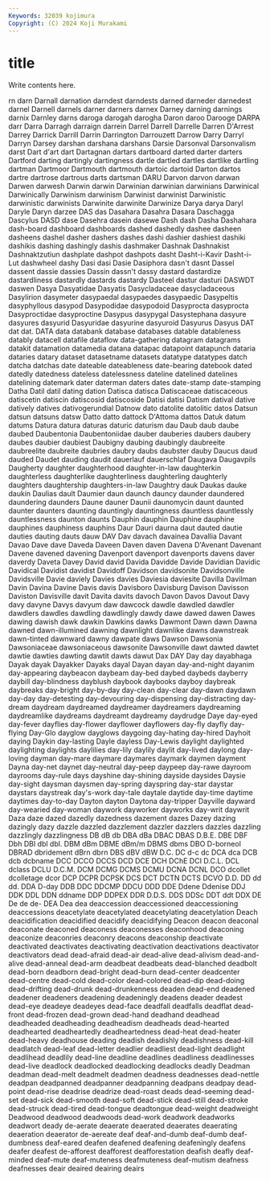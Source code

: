 ```yaml
---
Keywords: 32039 kojimura
Copyright: (C) 2024 Koji Murakami
---
```


# title

Write contents here.



rn darn Darnall darnation darndest darndests darned darneder darnedest
darnel Darnell darnels darner darners darnex Darney darning darnings darnix
Darnley darns daroga darogah darogha Daron daroo Darooge DARPA darr
Darra Darragh darraign darrein Darrel Darrell Darrelle Darren D'Arrest Darrey
Darrick Darrill Darrin Darrington Darrouzett Darrow Darry Darryl Darryn Darsey
darshan darshana darshans Darsie Darsonval Darsonvalism darst Dart d'art dart
Dartagnan dartars dartboard darted darter darters Dartford darting dartingly dartingness
dartle dartled dartles dartlike dartling dartman Dartmoor Dartmouth dartmouth dartoic
dartoid Darton dartos dartre dartrose dartrous darts dartsman DARU Darvon
darvon darwan Darwen darwesh Darwin darwin Darwinian darwinian darwinians Darwinical
Darwinically Darwinism darwinism Darwinist darwinist Darwinistic darwinistic darwinists Darwinite darwinite
Darwinize Darya darya Daryl Daryle Daryn darzee DAS das Dasahara
Dasahra Dasara Daschagga Dascylus DASD dase Dasehra dasein dasewe Dash
dash Dasha Dashahara dash-board dashboard dashboards dashed dashedly dashee dasheen
dasheens dashel dasher dashers dashes dashi dashier dashiest dashiki dashikis
dashing dashingly dashis dashmaker Dashnak Dashnakist Dashnaktzutiun dashplate dashpot dashpots
dasht Dasht-i-Kavir Dasht-i-Lut dashwheel dashy Dasi dasi Dasie Dasiphora dasn't
dasnt Dassel dassent dassie dassies Dassin dassn't dassy dastard dastardize
dastardliness dastardly dastards dastardy Dasteel dastur dasturi DASWDT daswen Dasya
Dasyatidae Dasyatis Dasycladaceae dasycladaceous Dasylirion dasymeter dasypaedal dasypaedes dasypaedic Dasypeltis
dasyphyllous dasypod Dasypodidae dasypodoid Dasyprocta dasyprocta Dasyproctidae dasyproctine Dasypus dasypygal
Dasystephana dasyure dasyures dasyurid Dasyuridae dasyurine dasyuroid Dasyurus Dasyus DAT
dat dat. DATA data databank database databases datable datableness datably
datacell datafile dataflow data-gathering datagram datagrams datakit datamation datamedia datana
datapac datapoint datapunch dataria dataries datary dataset datasetname datasets datatype
datatypes datch datcha datchas date dateable dateableness date-bearing datebook dated
datedly datedness dateless datelessness dateline datelined datelines datelining datemark dater
daterman daters dates date-stamp date-stamping Datha Datil datil dating dation
Datisca datisca Datiscaceae datiscaceous datiscetin datiscin datiscosid datiscoside Datisi datisi
Datism datival dative datively datives dativogerundial Datnow dato datolite datolitic
datos Datsun datsun datsuns datsw Datto datto dattock D'Attoma dattos
Datuk datum datums Datura datura daturas daturic daturism dau Daub
daub daube daubed Daubentonia Daubentoniidae dauber dauberies daubers daubery daubes
daubier daubiest Daubigny daubing daubingly daubreeite daubreelite daubreite daubries daubry
daubs daubster dauby Daucus daud dauded Daudet dauding daudit dauerlauf
dauerschlaf Daugava Daugavpils Daugherty daughter daughterhood daughter-in-law daughterkin daughterless daughterlike
daughterliness daughterling daughterly daughters daughtership daughters-in-law Daughtry dauk Daukas dauke
daukin Daulias dault Daumier daun daunch dauncy daunder daundered daundering
daunders Daune dauner Daunii daunomycin daunt daunted daunter daunters daunting
dauntingly dauntingness dauntless dauntlessly dauntlessness daunton daunts Dauphin dauphin Dauphine
dauphine dauphines dauphiness dauphins Daur Dauri daurna daut dauted dautie
dauties dauting dauts dauw DAV Dav davach davainea Davallia Davant
Davao Dave dave Daveda Daveen Daven daven Davena D'Avenant Davenant
Davene davened davening Davenport davenport davenports davens daver daverdy Daveta
Davey David david Davida Davidde Davide Davidian Davidic Davidical Davidist
davidist Davidoff Davidson davidsonite Davidsonville Davidsville Davie daviely Davies davies
Daviesia daviesite Davilla Davilman Davin Davina Davine Davis davis Davisboro
Davisburg Davison Davisson Daviston Davisville davit Davita davits davoch Davon
Davos Davout Davy davy davyne Davys davyum daw dawcock dawdle
dawdled dawdler dawdlers dawdles dawdling dawdlingly dawdy dawe dawed dawen
Dawes dawing dawish dawk dawkin Dawkins dawks Dawmont Dawn dawn
Dawna dawned dawn-illumined dawning dawnlight dawnlike dawns dawnstreak dawn-tinted dawnward
dawny dawpate daws Dawson Dawsonia Dawsoniaceae dawsoniaceous dawsonite Dawsonville dawt
dawted dawtet dawtie dawties dawting dawtit dawts dawut Dax DAY
Day day dayabhaga Dayak dayak Dayakker Dayaks dayal Dayan dayan
day-and-night dayanim day-appearing daybeacon daybeam day-bed daybed daybeds dayberry daybill
day-blindness dayblush daybook daybooks dayboy daybreak daybreaks day-bright day-by-day day-clean
day-clear day-dawn daydawn day-day day-detesting day-devouring day-dispensing day-distracting day-dream daydream
daydreamed daydreamer daydreamers daydreaming daydreamlike daydreams daydreamt daydreamy daydrudge Daye
day-eyed day-fever dayflies day-flower dayflower dayflowers day-fly dayfly day-flying Day-Glo
dayglow dayglows daygoing day-hating day-hired Dayhoit daying Daykin day-lasting Dayle
dayless Day-Lewis daylight daylighted daylighting daylights daylilies day-lily daylily daylit
day-lived daylong day-loving dayman day-mare daymare daymares daymark daymen dayment
Dayna day-net daynet day-neutral day-peep daypeep day-rawe dayroom dayrooms day-rule
days dayshine day-shining dayside daysides Daysie day-sight daysman daysmen day-spring
dayspring day-star daystar daystars daystreak day's-work day-tale daytale daytide day-time
daytime daytimes day-to-day Dayton dayton Daytona day-tripper Dayville dayward day-wearied
day-woman daywork dayworker dayworks day-writ daywrit Daza daze dazed dazedly
dazedness dazement dazes Dazey dazing dazingly dazy dazzle dazzled dazzlement
dazzler dazzlers dazzles dazzling dazzlingly dazzlingness DB dB db DBA
dBa DBAC DBAS D.B.E. DBE DBF Dbh DBI dbl dbl.
DBM dBm DBME dBm/m DBMS dbms DBO D-borneol DBRAD dbridement
dBrn dbrn DBS dBV dBW D.C. DC d-c dc DCA
dca DCB dcb dcbname DCC DCCO DCCS DCD DCE DCH
DChE DCI D.C.L. DCL dclass DCLU D.C.M. DCM DCMG DCMS
DCMU DCNA DCNL DCO dcollet dcolletage dcor DCP DCPR DCPSK
DCS DCT DCTN DCTS DCVO D.D. DD dd dd. DDA
D-day DDB DDC DDCMP DDCU DDD DDE Ddene Ddenise DDJ
DDK DDL DDN ddname DDP DDPEX DDR D.D.S. DDS DDSc
DDT ddt DDX DE De de de- DEA Dea dea
deaccession deaccessioned deaccessioning deaccessions deacetylate deacetylated deacetylating deacetylation Deach deacidification
deacidified deacidify deacidifying Deacon deacon deaconal deaconate deaconed deaconess deaconesses
deaconhood deaconing deaconize deaconries deaconry deacons deaconship deactivate deactivated deactivates
deactivating deactivation deactivations deactivator deactivators dead dead-afraid dead-air dead-alive dead-alivism
dead-and-alive dead-anneal dead-arm deadbeat deadbeats dead-blanched deadbolt dead-born deadborn dead-bright
dead-burn dead-center deadcenter dead-centre dead-cold dead-color dead-colored dead-dip dead-doing dead-drifting
dead-drunk dead-drunkenness deaden dead-end deadened deadener deadeners deadening deadeningly deadens
deader deadest dead-eye deadeye deadeyes dead-face deadfall deadfalls deadflat dead-front
dead-frozen dead-grown dead-hand deadhand deadhead deadheaded deadheading deadheadism deadheads dead-hearted
deadhearted deadheartedly deadheartedness dead-heat dead-heater dead-heavy deadhouse deading deadish deadishly
deadishness dead-kill deadlatch dead-leaf dead-letter deadlier deadliest dead-light deadlight deadlihead
deadlily dead-line deadline deadlines deadliness deadlinesses dead-live deadlock deadlocked deadlocking
deadlocks deadly Deadman deadman dead-melt deadmelt deadmen deadness deadnesses dead-nettle
deadpan deadpanned deadpanner deadpanning deadpans deadpay dead-point dead-rise deadrise deadrize
dead-roast deads dead-seeming dead-set dead-sick dead-smooth dead-soft dead-stick dead-still dead-stroke
dead-struck dead-tired dead-tongue deadtongue dead-weight deadweight Deadwood deadwood deadwoods dead-work
deadwork deadworks deadwort deady de-aerate deaerate deaerated deaerates deaerating deaeration
deaerator de-aereate deaf deaf-and-dumb deaf-dumb deaf-dumbness deaf-eared deafen deafened deafening
deafeningly deafens deafer deafest de-afforest deafforest deafforestation deafish deafly deaf-minded
deaf-mute deaf-muteness deafmuteness deaf-mutism deafness deafnesses deair deaired deairing deairs
